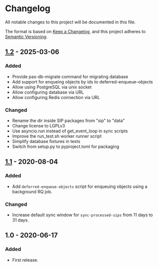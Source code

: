 # Changelog
All notable changes to this project will be documented in this file.

The format is based on [Keep a Changelog](https://keepachangelog.com/en/1.0.0/),
and this project adheres to [Semantic Versioning](https://semver.org/spec/v2.0.0.html).

## [1.2] - 2025-03-06
### Added
 - Provide pas-db-migrate command for migrating database
 - Add support for enqueing objects by ids to deferred-enqueue-objects
 - Allow using PostgreSQL via unix socket
 - Allow configuring database via URL
 - Allow configuring Redis connection via URL

### Changed
 - Rename the dir inside SIP packages from "sip" to "data"
 - Change license to LGPLv3
 - Use asyncio.run instead of get_event_loop in sync scripts
 - Improve the run_test.sh worker runner script
 - Simplify database fixtures in tests
 - Switch from setup.py to pyproject.toml for packaging

## [1.1] - 2020-08-04
### Added
 - Add `deferred-enqueue-objects` script for enqueuing objects using a background RQ job.

### Changed
 - Increase default sync window for `sync-processed-sips` from 11 days to 31 days.

## 1.0 - 2020-06-17
### Added
 - First release.

[1.1]: https://github.com/finnish-heritage-agency/passari-workflow/compare/1.0...1.1
[1.2]: https://github.com/finnish-heritage-agency/passari-workflow/compare/1.1...1.2
